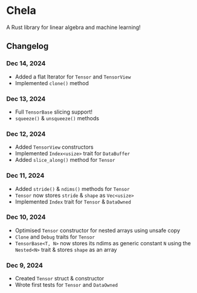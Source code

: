 # Chela

A Rust library for linear algebra and machine learning!

## Changelog

### Dec 14, 2024

- Added a flat Iterator for `Tensor` and `TensorView`
- Implemented `clone()` method

### Dec 13, 2024

- Full `TensorBase` slicing support!
- `squeeze()` & `unsqueeze()` methods

### Dec 12, 2024

- Added `TensorView` constructors
- Implemented `Index<usize>` trait for `DataBuffer`
- Added `slice_along()` method for `Tensor`

### Dec 11, 2024

- Added `stride()` & `ndims()` methods for `Tensor`
- `Tensor` now stores `stride` & `shape` as `Vec<usize>`
- Implemented `Index` trait for `Tensor` & `DataOwned`

### Dec 10, 2024

- Optimised `Tensor` constructor for nested arrays using unsafe copy
- `Clone` and `Debug` traits for `Tensor`
- `TensorBase<T, N>` now stores its ndims as generic constant `N` using the `Nested<N>` trait & stores `shape` as an array

### Dec 9, 2024

- Created `Tensor` struct & constructor
- Wrote first tests for `Tensor` and `DataOwned`
